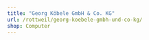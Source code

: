 ```yaml
---
title: "Georg Köbele GmbH & Co. KG"
url: /rottweil/georg-koebele-gmbh-und-co-kg/
shop: Computer
---
```

